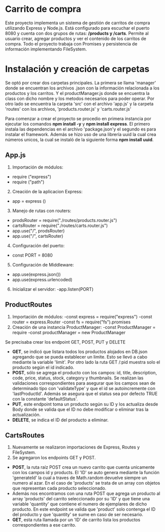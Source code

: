 ﻿# Carrito de compra

Este proyecto implementa un sistema de gestión de carritos de compra utilizando Express y Node.js. Está configurado para escuchar el puerto 8080 y cuenta con dos grupos de rutas: **/products y /carts**. Permite al usuario crear, agregar productos y ver el contenido de los carritos de compra.
Todo el proyecto trabaja con Promises y persistencia de información implementando FileSystem.

# Instalación y creación de carpetas

Se optó por crear dos carpetas principales. La primera se llama 'manager' donde se encuentran los archivos .json con la información relacionada a los productos y los carritos. Y el productManager.js donde se encuentra la class con dicho nombre y los metodos necesarios para poder operar.
Por otro lado se encuentra la carpeta 'src' con el archivo 'app.js' y la carpeta 'routes' con los archivos, 'products.router.js' y 'carts.router.js'

Para comenzar a crear el proyecto se procedio en primera instancia por ejecutar los comandos **npm install -y** y **npm install express**. 
El primero instala las dependencias en el archivo 'package.json'y el segundo es para instalar el framework.
Además se hizo uso de una librería uuid la cual crea números unicos, la cual se instaló de la siguiente forma **npm install uuid**.

## App.js

1. Importación de módulos:
- require ("express")
- require ("path")
2. Creación de la aplicacion Express:
- app = express ()
3. Manejo de rutas con routers:
- prodsRouter = require("./routes/products.router.js")
-  cartsRouter = require("./routes/carts.router.js") 
- app.use("/", prodsRouter)
- app.use("/", cartsRouter)
4. Configuración del puerto:
- const PORT = 8080
5. Configuración de Middleware:
- app.use(express.json())
- app.use(express.urlencoded)
6. Inicializar el servidor:
-app.listen(PORT)

## ProductRoutes
1. Importación de módulos:
-const express = require("express")
-const router = express.Router
-const fs = require("fs").promises
2. Creación de una instancia ProductManager:
-const ProductManager = require
-const productManager = new ProductManager

Se precisaba crear los endpoint GET, POST, PUT y DELETE
 -  **GET**, se indicó que listara todos los productos alojados en DB.json agregando que se pueda establecer un limite. Esto se llevó a cabo mediante la variable 'limit'.
Por otro lado la ruta GET /:pid muestra solo el producto según el id indicado.
-  **POST**, sólo se agrega el producto con los campos: id, title, description, code, price, status, stock, category y thumbnails. 
Se realizan las validaciones correspondientes para asegurar que los campos sean de determinado tipo con 'validateType' y que el id se autoincremente con 'lastProductId'.
Además se asegura que el status sea por defecto TRUE con la constante 'defaultStatus'.
- **PUT**, este endpoint toma un producto según su ID y los actualiza desde Body donde se valida que el ID no debe modificar o eliminar tras la actualización.
- **DELETE**, se indica el ID del producto a eliminar.


## CartsRoutes
1. Nuevamente se realizaron importaciones de Express, Routes y FileSystem.
2. Se agregaron los endpoints GET y POST.
- **POST**, la ruta raíz POST crea un nuevo carrito que cuenta unicamente con los campos id y products. El 'ID' se auto genera mediante la función 'generateId' la cual a traves de Math.random devuelve siempre un numero al azar. En el caso de 'products' se trata de un array con objetos que representan cada producto seleccionado.
- Además nos encontramos con una ruta POST que agrega un producto al array 'products' del carrito seleccionado por su 'ID' y que tiene una variable 'quantity' que contiene el numero de ejemplares de dicho producto. En este endpoint se valida que 'product' solo contenga el ID del producto y que 'quantity' se sume en caso de ser necesario.
- **GET**, esta ruta llamada por un 'ID' de carrito lista los productos correspondientes a ese carrito.





